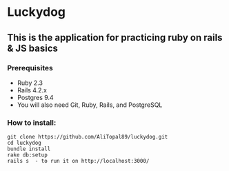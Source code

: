 # Luckydog

## This is the application for practicing ruby on rails & JS basics 

### Prerequisites

- Ruby 2.3
- Rails 4.2.x
- Postgres 9.4
- You will also need Git, Ruby, Rails, and PostgreSQL

### How to install:

```
git clone https://github.com/AliTopal89/luckydog.git 
cd luckydog
bundle install
rake db:setup
rails s  - to run it on http://localhost:3000/
```